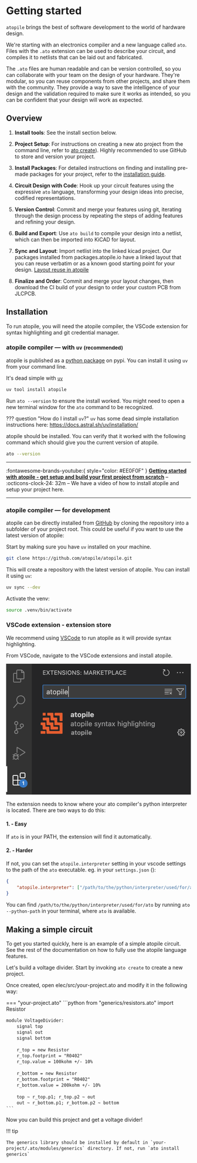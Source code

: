 # Getting started

`atopile` brings the best of software development to the world of hardware design.

We're starting with an electronics compiler and a new language called `ato`. Files with the `.ato` extension can be used to describe your circuit, and compiles it to netlists that can be laid out and fabricated.

The `.ato` files are human readable and can be version controlled, so you can collaborate with your team on the design of your hardware. They're modular, so you can reuse components from other projects, and share them with the community. They provide a way to save the intelligence of your design and the validation required to make sure it works as intended, so you can be confident that your design will work as expected.

## Overview

1. **Install tools**: See the install section below.

2. **Project Setup**: For instructions on creating a new ato project from the command line, refer to [ato create](first_project.md/#with-ato-create-recommended)). Highly recommended to use GitHub to store and version your project.

3. **Install Packages**: For detailed instructions on finding and installing pre-made packages for your project, refer to the [installation guide](install.md).

4. **Circuit Design with Code**: Hook up your circuit features using the expressive `ato` language, transforming your design ideas into precise, codified representations.

5. **Version Control**: Commit and merge your features using git, iterating through the design process by repeating the steps of adding features and refining your design.

6. **Build and Export**: Use `ato build` to compile your design into a netlist, which can then be imported into KiCAD for layout.

7. **Sync and Layout**: Import netlist into the linked kicad project. Our packages installed from packages.atopile.io have a linked layout that you can reuse verbatim or as a known good starting point for your design.
  [Layout reuse in atopile](https://www.youtube.com/watch?v=UBwlARJWZ40)

1. **Finalize and Order**: Commit and merge your layout changes, then download the CI build of your design to order your custom PCB from JLCPCB.

## Installation

To run atopile, you will need the atopile compiler, the VSCode extension for syntax highlighting and git credential manager.

### atopile compiler — with `uv` <small>(recommended)</small>

atopile is published as a [python package](https://pypi.org/project/atopile/) on pypi. You can install it using `uv` from your command line.

It's dead simple with [`uv`](https://docs.astral.sh/uv/)
``` sh
uv tool install atopile
```

Run `ato --version` to ensure the install worked. You might need to open a new terminal window for the `ato` command to be recognized.

??? question "How do I install `uv`?"
    `uv` has some dead simple installation instructions here: https://docs.astral.sh/uv/installation/


atopile should be installed. You can verify that it worked with the following command which should give you the current version of atopile.
``` sh
ato --version
```
---

:fontawesome-brands-youtube:{ style="color: #EE0F0F" }
__[Getting started with atopile - get setup and build your first project from scratch]__ – :octicons-clock-24:
32m – We have a video of how to install atopile and setup your project here.

  [Getting started with atopile - get setup and build your first project from scratch]: https://www.youtube.com/watch?v=7aeZLlA_VYA

---

### atopile compiler — for development

atopile can be directly installed from [GitHub](https://github.com/atopile/atopile) by cloning the repository into a subfolder of your project root. This could be useful if you want to use the latest version of atopile:

Start by making sure you have `uv` installed on your machine.

```sh
git clone https://github.com/atopile/atopile.git
```

This will create a repository with the latest version of atopile. You can install it using `uv`:


``` sh
uv sync --dev
```

Activate the venv:
``` sh
source .venv/bin/activate
```

### VSCode extension - extension store

We recommend using [VSCode](https://code.visualstudio.com) to run atopile as it will provide syntax highlighting.

From VSCode, navigate to the VSCode extensions and install atopile.

![](assets/images/ato_extension.png)

The extension needs to know where your ato compiler's python interpreter is located. There are two ways to do this:

#### 1. - Easy

If `ato` is in your PATH, the extension will find it automatically.


#### 2. - Harder

If not, you can set the `atopile.interpreter` setting in your vscode settings to the path of the `ato` executable.
eg. in your `settings.json` ():
```json
{
    "atopile.interpreter": ["/path/to/the/python/interpreter/used/for/ato"]
}
```

You can find `/path/to/the/python/interpreter/used/for/ato` by running `ato --python-path` in your terminal, where `ato` is available.


## Making a simple circuit

To get you started quickly, here is an example of a simple atopile circuit. See the rest of the documentation on how to fully use the atopile language features.

Let's build a voltage divider. Start by invoking `ato create` to create a new project.

Once created, open elec/src/your-project.ato and modify it in the following way:

=== "your-project.ato"
    ```python
    from "generics/resistors.ato" import Resistor

    module VoltageDivider:
        signal top
        signal out
        signal bottom

        r_top = new Resistor
        r_top.footprint = "R0402"
        r_top.value = 100kohm +/- 10%

        r_bottom = new Resistor
        r_bottom.footprint = "R0402"
        r_bottom.value = 200kohm +/- 10%

        top ~ r_top.p1; r_top.p2 ~ out
        out ~ r_bottom.p1; r_bottom.p2 ~ bottom
    ```

Now you can build this project and get a voltage divider!

!!! tip

    The generics library should be installed by default in `your-project/.ato/modules/generics` directory. If not, run `ato install generics`
